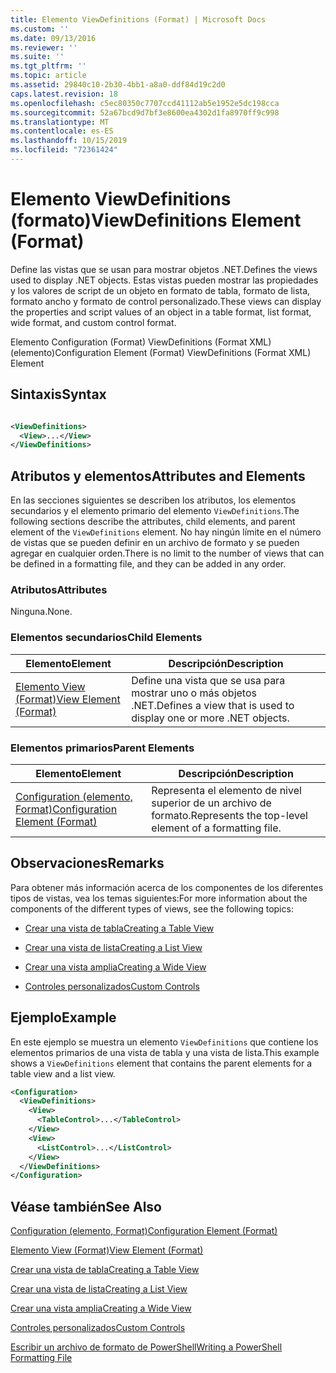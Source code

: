 ```yaml
---
title: Elemento ViewDefinitions (Format) | Microsoft Docs
ms.custom: ''
ms.date: 09/13/2016
ms.reviewer: ''
ms.suite: ''
ms.tgt_pltfrm: ''
ms.topic: article
ms.assetid: 29840c10-2b30-4bb1-a8a0-ddf84d19c2d0
caps.latest.revision: 18
ms.openlocfilehash: c5ec80350c7707ccd41112ab5e1952e5dc198cca
ms.sourcegitcommit: 52a67bcd9d7bf3e8600ea4302d1fa8970ff9c998
ms.translationtype: MT
ms.contentlocale: es-ES
ms.lasthandoff: 10/15/2019
ms.locfileid: "72361424"
---
```

# <a name="viewdefinitions-element-format"></a><span data-ttu-id="f74d8-102">Elemento ViewDefinitions (formato)</span><span class="sxs-lookup"><span data-stu-id="f74d8-102">ViewDefinitions Element (Format)</span></span>

<span data-ttu-id="f74d8-103">Define las vistas que se usan para mostrar objetos .NET.</span><span class="sxs-lookup"><span data-stu-id="f74d8-103">Defines the views used to display .NET objects.</span></span> <span data-ttu-id="f74d8-104">Estas vistas pueden mostrar las propiedades y los valores de script de un objeto en formato de tabla, formato de lista, formato ancho y formato de control personalizado.</span><span class="sxs-lookup"><span data-stu-id="f74d8-104">These views can display the properties and script values of an object  in a table format, list format, wide format, and custom control format.</span></span>

<span data-ttu-id="f74d8-105">Elemento Configuration (Format) ViewDefinitions (Format XML) (elemento)</span><span class="sxs-lookup"><span data-stu-id="f74d8-105">Configuration Element (Format) ViewDefinitions (Format XML) Element</span></span>

## <a name="syntax"></a><span data-ttu-id="f74d8-106">Sintaxis</span><span class="sxs-lookup"><span data-stu-id="f74d8-106">Syntax</span></span>

```xml

<ViewDefinitions>
  <View>...</View>
</ViewDefinitions>
```

## <a name="attributes-and-elements"></a><span data-ttu-id="f74d8-107">Atributos y elementos</span><span class="sxs-lookup"><span data-stu-id="f74d8-107">Attributes and Elements</span></span>

<span data-ttu-id="f74d8-108">En las secciones siguientes se describen los atributos, los elementos secundarios y el elemento primario del elemento `ViewDefinitions`.</span><span class="sxs-lookup"><span data-stu-id="f74d8-108">The following sections describe the attributes, child elements, and parent element of the `ViewDefinitions` element.</span></span> <span data-ttu-id="f74d8-109">No hay ningún límite en el número de vistas que se pueden definir en un archivo de formato y se pueden agregar en cualquier orden.</span><span class="sxs-lookup"><span data-stu-id="f74d8-109">There is no limit to the number of views that can be defined in a formatting file, and they can be added in any order.</span></span>

### <a name="attributes"></a><span data-ttu-id="f74d8-110">Atributos</span><span class="sxs-lookup"><span data-stu-id="f74d8-110">Attributes</span></span>

<span data-ttu-id="f74d8-111">Ninguna.</span><span class="sxs-lookup"><span data-stu-id="f74d8-111">None.</span></span>

### <a name="child-elements"></a><span data-ttu-id="f74d8-112">Elementos secundarios</span><span class="sxs-lookup"><span data-stu-id="f74d8-112">Child Elements</span></span>

|<span data-ttu-id="f74d8-113">Elemento</span><span class="sxs-lookup"><span data-stu-id="f74d8-113">Element</span></span>|<span data-ttu-id="f74d8-114">Descripción</span><span class="sxs-lookup"><span data-stu-id="f74d8-114">Description</span></span>|
|-------------|-----------------|
|[<span data-ttu-id="f74d8-115">Elemento View (Format)</span><span class="sxs-lookup"><span data-stu-id="f74d8-115">View Element (Format)</span></span>](./view-element-format.md)|<span data-ttu-id="f74d8-116">Define una vista que se usa para mostrar uno o más objetos .NET.</span><span class="sxs-lookup"><span data-stu-id="f74d8-116">Defines a view that is used to display one or more .NET objects.</span></span>|

### <a name="parent-elements"></a><span data-ttu-id="f74d8-117">Elementos primarios</span><span class="sxs-lookup"><span data-stu-id="f74d8-117">Parent Elements</span></span>

|<span data-ttu-id="f74d8-118">Elemento</span><span class="sxs-lookup"><span data-stu-id="f74d8-118">Element</span></span>|<span data-ttu-id="f74d8-119">Descripción</span><span class="sxs-lookup"><span data-stu-id="f74d8-119">Description</span></span>|
|-------------|-----------------|
|[<span data-ttu-id="f74d8-120">Configuration (elemento, Format)</span><span class="sxs-lookup"><span data-stu-id="f74d8-120">Configuration Element (Format)</span></span>](./configuration-element-format.md)|<span data-ttu-id="f74d8-121">Representa el elemento de nivel superior de un archivo de formato.</span><span class="sxs-lookup"><span data-stu-id="f74d8-121">Represents the top-level element of a formatting file.</span></span>|

## <a name="remarks"></a><span data-ttu-id="f74d8-122">Observaciones</span><span class="sxs-lookup"><span data-stu-id="f74d8-122">Remarks</span></span>

<span data-ttu-id="f74d8-123">Para obtener más información acerca de los componentes de los diferentes tipos de vistas, vea los temas siguientes:</span><span class="sxs-lookup"><span data-stu-id="f74d8-123">For more information about the components of the different types of views, see the following topics:</span></span>

- [<span data-ttu-id="f74d8-124">Crear una vista de tabla</span><span class="sxs-lookup"><span data-stu-id="f74d8-124">Creating a Table View</span></span>](./creating-a-table-view.md)

- [<span data-ttu-id="f74d8-125">Crear una vista de lista</span><span class="sxs-lookup"><span data-stu-id="f74d8-125">Creating a List View</span></span>](./creating-a-list-view.md)

- [<span data-ttu-id="f74d8-126">Crear una vista amplia</span><span class="sxs-lookup"><span data-stu-id="f74d8-126">Creating a Wide View</span></span>](./creating-a-wide-view.md)

- [<span data-ttu-id="f74d8-127">Controles personalizados</span><span class="sxs-lookup"><span data-stu-id="f74d8-127">Custom Controls</span></span>](./creating-custom-controls.md)

## <a name="example"></a><span data-ttu-id="f74d8-128">Ejemplo</span><span class="sxs-lookup"><span data-stu-id="f74d8-128">Example</span></span>

<span data-ttu-id="f74d8-129">En este ejemplo se muestra un elemento `ViewDefinitions` que contiene los elementos primarios de una vista de tabla y una vista de lista.</span><span class="sxs-lookup"><span data-stu-id="f74d8-129">This example shows a `ViewDefinitions` element that contains the parent elements for a table view and a list view.</span></span>

```xml
<Configuration>
  <ViewDefinitions>
    <View>
      <TableControl>...</TableControl>
    </View>
    <View>
      <ListControl>...</ListControl>
    </View>
  </ViewDefinitions>
</Configuration>
```

## <a name="see-also"></a><span data-ttu-id="f74d8-130">Véase también</span><span class="sxs-lookup"><span data-stu-id="f74d8-130">See Also</span></span>

[<span data-ttu-id="f74d8-131">Configuration (elemento, Format)</span><span class="sxs-lookup"><span data-stu-id="f74d8-131">Configuration Element (Format)</span></span>](./configuration-element-format.md)

[<span data-ttu-id="f74d8-132">Elemento View (Format)</span><span class="sxs-lookup"><span data-stu-id="f74d8-132">View Element (Format)</span></span>](./view-element-format.md)

[<span data-ttu-id="f74d8-133">Crear una vista de tabla</span><span class="sxs-lookup"><span data-stu-id="f74d8-133">Creating a Table View</span></span>](./creating-a-table-view.md)

[<span data-ttu-id="f74d8-134">Crear una vista de lista</span><span class="sxs-lookup"><span data-stu-id="f74d8-134">Creating a List View</span></span>](./creating-a-list-view.md)

[<span data-ttu-id="f74d8-135">Crear una vista amplia</span><span class="sxs-lookup"><span data-stu-id="f74d8-135">Creating a Wide View</span></span>](./creating-a-wide-view.md)

[<span data-ttu-id="f74d8-136">Controles personalizados</span><span class="sxs-lookup"><span data-stu-id="f74d8-136">Custom Controls</span></span>](./creating-custom-controls.md)

[<span data-ttu-id="f74d8-137">Escribir un archivo de formato de PowerShell</span><span class="sxs-lookup"><span data-stu-id="f74d8-137">Writing a PowerShell Formatting File</span></span>](./writing-a-powershell-formatting-file.md)

